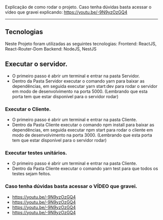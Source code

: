 Explicação de como rodar o projeto.
Caso tenha dúvidas basta acessar o vídeo que gravei explicando: https://youtu.be/-9N9yzOzGQ4
___

## Tecnologias

Neste Projeto foram utilizadas as seguintes tecnologias:
Frontend: ReactJS, React-Router-Dom
Backend: NodeJS, NestJS

## Executar o servidor.

- O primeiro passo é abrir um terminal e entrar na pasta Servidor.
- Dentro da Pasta Servidor executar o comando yarn para baixar as dependências,
em seguida executar yarn start:dev para rodar o servidor em modo de desenvolvimento
na porta 5000. (Lembrando que esta porta tem que estar disponível para o servidor rodar)

### Executar o Cliente.

- O primeiro passo é abrir um terminal e entrar na pasta Cliente.
- Dentro da Pasta Cliente executar o comando npm install para baixar as dependências,
em seguida executar npm start para rodar o cliente em modo de desenvolvimento na porta 3000.
(Lembrando que esta porta tem que estar disponível para o servidor rodar)


### Executar testes unitários.

- O primeiro passo é abrir um terminal e entrar na pasta Cliente.
- Dentro da Pasta Cliente executar o comando yarn test para que todos os testes sejam feitos.

### Caso tenha dúvidas basta acessar o VÍDEO que gravei.
- https://youtu.be/-9N9yzOzGQ4
- https://youtu.be/-9N9yzOzGQ4
- https://youtu.be/-9N9yzOzGQ4
- https://youtu.be/-9N9yzOzGQ4
